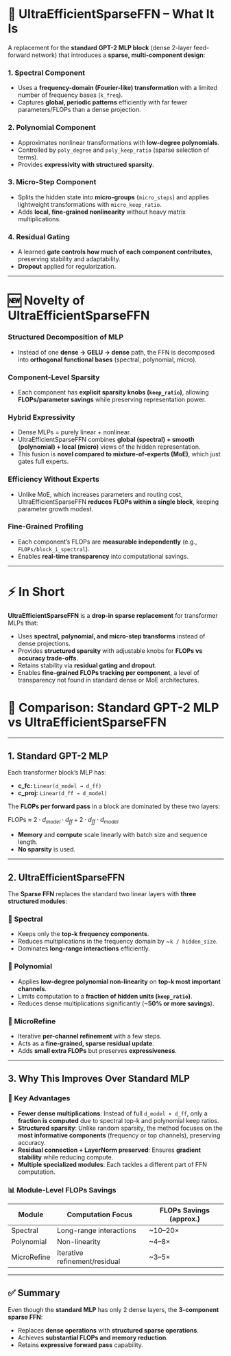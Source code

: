 # 🔑 UltraEfficientSparseFFN – What It Is

A replacement for the **standard GPT-2 MLP block** (dense 2-layer feed-forward network) that introduces a **sparse, multi-component design**:

### 1. Spectral Component
- Uses a **frequency-domain (Fourier-like) transformation** with a limited number of frequency bases (`k_freq`).  
- Captures **global, periodic patterns** efficiently with far fewer parameters/FLOPs than a dense projection.  

### 2. Polynomial Component
- Approximates nonlinear transformations with **low-degree polynomials**.  
- Controlled by `poly_degree` and `poly_keep_ratio` (sparse selection of terms).  
- Provides **expressivity with structured sparsity**.  

### 3. Micro-Step Component
- Splits the hidden state into **micro-groups** (`micro_steps`) and applies lightweight transformations with `micro_keep_ratio`.  
- Adds **local, fine-grained nonlinearity** without heavy matrix multiplications.  

### 4. Residual Gating
- A learned **gate controls how much of each component contributes**, preserving stability and adaptability.  
- **Dropout** applied for regularization.  

---

# 🆕 Novelty of UltraEfficientSparseFFN

### Structured Decomposition of MLP
- Instead of one **dense → GELU → dense** path, the FFN is decomposed into **orthogonal functional bases** (spectral, polynomial, micro).  

### Component-Level Sparsity
- Each component has **explicit sparsity knobs (`keep_ratio`)**, allowing **FLOPs/parameter savings** while preserving representation power.  

### Hybrid Expressivity
- Dense MLPs = purely linear + nonlinear.  
- UltraEfficientSparseFFN combines **global (spectral) + smooth (polynomial) + local (micro)** views of the hidden representation.  
- This fusion is **novel compared to mixture-of-experts (MoE)**, which just gates full experts.  

### Efficiency Without Experts
- Unlike MoE, which increases parameters and routing cost, UltraEfficientSparseFFN **reduces FLOPs within a single block**, keeping parameter growth modest.  

### Fine-Grained Profiling
- Each component’s FLOPs are **measurable independently** (e.g., `FLOPs/block_i_spectral`).  
- Enables **real-time transparency** into computational savings.  

---

# ⚡ In Short

**UltraEfficientSparseFFN** is a **drop-in sparse replacement** for transformer MLPs that:  

- Uses **spectral, polynomial, and micro-step transforms** instead of dense projections.  
- Provides **structured sparsity** with adjustable knobs for **FLOPs vs accuracy trade-offs**.  
- Retains stability via **residual gating and dropout**.  
- Enables **fine-grained FLOPs tracking per component**, a level of transparency not found in standard dense or MoE architectures.  

# 🔬 Comparison: Standard GPT-2 MLP vs UltraEfficientSparseFFN

---

## 1. Standard GPT-2 MLP

Each transformer block’s MLP has:

- **c_fc:** `Linear(d_model → d_ff)`  
- **c_proj:** `Linear(d_ff → d_model)`  

The **FLOPs per forward pass** in a block are dominated by these two layers:

FLOPs ≈ $2 \cdot d_{model} \cdot d_{ff} + 2 \cdot d_{ff} \cdot d_{model}$

- **Memory** and **compute** scale linearly with batch size and sequence length.  
- **No sparsity** is used.  

---

## 2. UltraEfficientSparseFFN

The **Sparse FFN** replaces the standard two linear layers with **three structured modules**:

### 🔹 Spectral
- Keeps only the **top-k frequency components**.  
- Reduces multiplications in the frequency domain by ~`k / hidden_size`.  
- Dominates **long-range interactions** efficiently.  

### 🔹 Polynomial
- Applies **low-degree polynomial non-linearity** on **top-k most important channels**.  
- Limits computation to a **fraction of hidden units (`keep_ratio`)**.  
- Reduces dense multiplications significantly (**~50% or more savings**).  

### 🔹 MicroRefine
- Iterative **per-channel refinement** with a few steps.  
- Acts as a **fine-grained, sparse residual update**.  
- Adds **small extra FLOPs** but preserves **expressiveness**.  

---

## 3. Why This Improves Over Standard MLP

### 🚀 Key Advantages
- **Fewer dense multiplications**: Instead of full `d_model × d_ff`, only a **fraction is computed** due to spectral top-k and polynomial keep ratios.  
- **Structured sparsity**: Unlike random sparsity, the method focuses on the **most informative components** (frequency or top channels), preserving accuracy.  
- **Residual connection + LayerNorm preserved**: Ensures **gradient stability** while reducing compute.  
- **Multiple specialized modules**: Each tackles a different part of FFN computation.  

### 📊 Module-Level FLOPs Savings

| Module      | Computation Focus          | FLOPs Savings (approx.) |
|-------------|----------------------------|--------------------------|
| Spectral    | Long-range interactions    | ~10–20×                  |
| Polynomial  | Non-linearity              | ~4–8×                    |
| MicroRefine | Iterative refinement/residual | ~3–5×                  |

---

## ✅ Summary

Even though the **standard MLP** has only 2 dense layers, the **3-component sparse FFN**:

- Replaces **dense operations** with **structured sparse operations**.  
- Achieves **substantial FLOPs and memory reduction**.  
- Retains **expressive forward pass** capability.  
